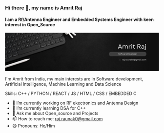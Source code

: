 ### Hi there 👋, my name is Amrit Raj
#### I am a Rf/Antenna Engineer and Embedded Systems Engineer with keen interest in Open_Source
![](githu-banner.png)

I'm Amrit from India, my main interests are in Software development, Artificial Intelligence, Machine Learning and Data Science

Skills: C++ / PYTHON / REACT / JS / HTML / CSS / EMBEDDED C

- 🔭 I’m currently working on RF ekectronics and Antenna Design
- 🌱 I’m currently learning DSA for C++
- 💬 Ask me about Open_source and Projects 
- 📫 How to reach me: raj.raunak0@gmail.com 
- 😄 Pronouns: He/Him 


